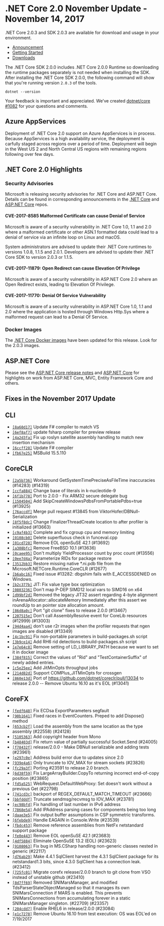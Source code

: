 # .NET Core 2.0 November Update - November 14, 2017

.NET Core 2.0.3 and SDK 2.0.3 are available for download and usage in your environment.

* [Announcement](https://blogs.msdn.microsoft.com/dotnet/2017/11/14/net-core-november-2017-update/)
* [Getting Started](https://www.microsoft.com/net/core/)
* [Downloads](https://github.com/dotnet/core/blob/master/release-notes/download-archives/2.0.3.md)

The .NET Core SDK 2.0.0 includes .NET Core 2.0.0 Runtime so downloading the runtime packages separately is not needed when installing the SDK. After installing the .NET Core SDK 2.0.0, the following command will show that you're running version `2.0.3` of the tools.

`dotnet --version`

Your feedback is important and appreciated. We've created [dotnet/core #1082](https://github.com/dotnet/core/issues/1082) for your questions and comments.

## Azure AppServices

Deployment of .NET Core 2.0 support on Azure AppServices is in process. Because AppServices is a high availability service, the deployment is carfully staged across regions over a period of time. Deployment will begin in the West US 2 and North Central US regions with remaining regions following over few days.

## .NET Core 2.0 Highlights

### Security Advisories

Microsoft is releasing security advisories for .NET Core and ASP.NET Core. Details can be found in corresponding announcements in the [.NET Core](https://github.com/dotnet/announcements/issues?q=is%3Aopen+is%3Aissue+label%3ASecurity) and [ASP.NET Core](https://github.com/aspnet/announcements/issues?q=is%3Aopen+is%3Aissue+label%3ASecurity) repos.

#### CVE-2017-8585 Malformed Certificate can cause Denial of Service

Microsoft is aware of a security vulnerability in .NET Core 1.0, 1.1 and 2.0 where a malformed certificate or other ASN.1 formatted data could lead to a denial of service via an infinite loop on Linux and macOS.

System administrators are advised to update their .NET Core runtimes to versions 1.0.8, 1.1.5 and 2.0.1. Developers are advised to update their .NET Core SDK to version 2.0.3 or 1.1.5.

#### CVE-2017-11879: Open Redirect can cause Elevation Of Privilege

Microsoft is aware of a security vulnerability in ASP.NET Core 2.0 where an Open Redirect exists, leading to Elevation Of Privilege.

#### CVE-2017-11770: Denial Of Service Vulnerability

Microsoft is aware of a security vulnerability in ASP.NET Core 1.0, 1.1 and 2.0 where the application is hosted through Windows Http.Sys where a malformed request can lead to a Denial Of Service.

### Docker Images

The [.NET Core Docker images](https://hub.docker.com/r/microsoft/dotnet/) have been updated for this release. Look for the 2.0.3 images.

## ASP.NET Core

Please see the [ASP.NET Core release notes](https://github.com/aspnet/Home/releases/tag/2.0.3) and [ASP.NET Core](https://blogs.msdn.microsoft.com/webdev/2017/08/14/announcing-asp-net-core-2-0/) for highlights on work from ASP.NET Core, MVC, Entity Framework Core and others.

## Fixes in the November 2017 Update

## CLI

* [`[8a60d17]`](https://github.com/dotnet/cli/commit/8a60d17) Update F# compiler to match VS
* [`[6ef8af7]`](https://github.com/dotnet/cli/commit/6ef8af7) update fsharp compiler for preview release
* [`[4a2d3fa]`](https://github.com/dotnet/cli/commit/4a2d3fa) Fix up roslyn satellite assembly handling to match new insertion mechanism
* [`[6ccff28]`](https://github.com/dotnet/cli/commit/6ccff28) Update F# compiler
* [`[fb67e25]`](https://github.com/dotnet/cli/commit/fb67e25) MSBuild 15.5.110

## CoreCLR

* [`[2a5b736]`](https://github.com/dotnet/coreclr/commit/2a5b736) Workaround GetSystemTimePreciseAsFileTime inaccuracies (#14283) (#14319)
* [`[ccfa884]`](https://github.com/dotnet/coreclr/commit/ccfa884) Change base of literals in k-nucleotide-9
* [`[6f1b778]`](https://github.com/dotnet/coreclr/commit/6f1b778) Port to 2.0.0 - Fix ARM32 secure delegate bug
* [`[1504504]`](https://github.com/dotnet/coreclr/commit/1504504) Add SkipCreateWindowsPdbsFromPortablePdbs=true (#13925)
* [`[76accdf]`](https://github.com/dotnet/coreclr/commit/76accdf) Merge pull request #13845 from ViktorHofer/DBNull-Serialization
* [`[8f5f8dc]`](https://github.com/dotnet/coreclr/commit/8f5f8dc) Change FinalizerThreadCreate location to after profiler is initialized (#13663)
* [`[c9af4b3]`](https://github.com/dotnet/coreclr/commit/c9af4b3) Complete and fix cgroup cpu and memory limiting
* [`[0108cb0]`](https://github.com/dotnet/coreclr/commit/0108cb0) Delete superfluous check in funceval.cpp
* [`[01cd728]`](https://github.com/dotnet/coreclr/commit/01cd728) Remove EOL openSuSE 42.1 (#13692)
* [`[a308bfc]`](https://github.com/dotnet/coreclr/commit/a308bfc) Remove FreeBSD 10.1 (#13636)
* [`[0caee95]`](https://github.com/dotnet/coreclr/commit/0caee95) Don't multiply YieldProcessor count by proc count (#13556)
* [`[0ee7d4a]`](https://github.com/dotnet/coreclr/commit/0ee7d4a) Parameterize RIDs for package restore
* [`[3512bb3]`](https://github.com/dotnet/coreclr/commit/3512bb3) Restore missing native *.ni.pdb file from the Microsoft.NETCore.Runtime.CoreCLR (#12677)
* [`[b6abc16]`](https://github.com/dotnet/coreclr/commit/b6abc16) Fixed issue #13282: dbgshim fails with E_ACCESSDENIED on Windows.
* [`[b2c377b]`](https://github.com/dotnet/coreclr/commit/b2c377b) JIT: Fix value type box optimization
* [`[0803236]`](https://github.com/dotnet/coreclr/commit/0803236) Don't map P-DEP SIMD12 local vars to SIMD16 on x64
* [`[d99bf2d]`](https://github.com/dotnet/coreclr/commit/d99bf2d) Removed the legacy JIT32 assert regarding 4-byte alignment inArenaAllocator::allocateMemory Immediately after this assert we roundUp to an pointer size allocation amount.
* [`[86d8a0c]`](https://github.com/dotnet/coreclr/commit/86d8a0c) Port "git clone" fixes to release 2.0.0 (#13467)
* [`[207515e]`](https://github.com/dotnet/coreclr/commit/207515e) Don't call AssemblyResolve event for CoreLib resources (#12999) (#13003)
* [`[94d4aa4]`](https://github.com/dotnet/coreclr/commit/94d4aa4) don't use r2r images when the profiler requests that ngen images are disabled (#13349)
* [`[4c1bc91]`](https://github.com/dotnet/coreclr/commit/4c1bc91) Fix non-portable parameters in build-packages.sh script
* [`[3b9ce14]`](https://github.com/dotnet/coreclr/commit/3b9ce14) Add RH6 rid detections to build-packages.sh script
* [`[e7e64c8]`](https://github.com/dotnet/coreclr/commit/e7e64c8) Remove setting of LD_LIBRARY_PATH because we want to set it in docker image
* [`[384f815]`](https://github.com/dotnet/coreclr/commit/384f815) Correct the values of "Rid" and "TestContainerSuffix" of newly added entries.
* [`[c5e25ee]`](https://github.com/dotnet/coreclr/commit/c5e25ee) Add JitMinOpts throughput jobs
* [`[214d82d]`](https://github.com/dotnet/coreclr/commit/214d82d) Support COMPlus_JITMinOpts for crossgen
* [`[860e13d]`](https://github.com/dotnet/coreclr/commit/860e13d) Port of https://github.com/dotnet/coreclr/pull/13034 to release 2.0.0 -- Remove Ubuntu 16.10 as it's EOL (#13041)

## CoreFX

* [`[fedf648]`](https://github.com/dotnet/corefx/commit/fedf648) Fix ECDsa ExportParameters segfault
* [`[90b1641]`](https://github.com/dotnet/corefx/commit/90b1641) Fixed races in EventCounters.  Preped to add Dispose() method
* [`[653cb2f]`](https://github.com/dotnet/corefx/commit/653cb2f) Load the assembly from the same location as the type assembly (#22558) (#24128)
* [`[5105363]`](https://github.com/dotnet/corefx/commit/5105363) Add copyright header from Mono
* [`[b48403d]`](https://github.com/dotnet/corefx/commit/b48403d) Fix return value of partially successful Socket.Send (#24005)
* [`[f78432f]`](https://github.com/dotnet/corefx/commit/f78432f) release/2.0.0 - Make DBNull serializable and adding tests (#23961)
* [`[e297c0e]`](https://github.com/dotnet/corefx/commit/e297c0e) Address build error due to updates since 2.0
* [`[939e4a6]`](https://github.com/dotnet/corefx/commit/939e4a6) Only truncate to IOV_MAX for stream sockets (#23826)
* [`[fc29a3f]`](https://github.com/dotnet/corefx/commit/fc29a3f) Porting #23591 to release 2.0 branch.
* [`[6d38f59]`](https://github.com/dotnet/corefx/commit/6d38f59) Fix LargeArrayBuilder.CopyTo returning incorrect end-of-copy position (#23865)
* [`[fd5a525]`](https://github.com/dotnet/corefx/commit/fd5a525) WebRequest.DefaultWebProxy: Set doesn't work without a previous Get (#22798)
* [`[741cd3c]`](https://github.com/dotnet/corefx/commit/741cd3c) backport of REGEX_DEFAULT_MATCH_TIMEOUT (#23666)
* [`[bbfdddf]`](https://github.com/dotnet/corefx/commit/bbfdddf) Truncate sendmsg/recvmsg to IOV_MAX (#23781)
* [`[ec98bfd]`](https://github.com/dotnet/corefx/commit/ec98bfd) Fix handling of last number in IPv6 address
* [`[7868e54]`](https://github.com/dotnet/corefx/commit/7868e54) Add IPAddress parsing cases for components being too long
* [`[daae3e5]`](https://github.com/dotnet/corefx/commit/daae3e5) Fix output buffer assumptions in CSP symmetric transforms.
* [`[6febde9]`](https://github.com/dotnet/corefx/commit/6febde9) Handle EAGAIN in Console.Write (#23539)
* [`[fbdc453]`](https://github.com/dotnet/corefx/commit/fbdc453) Remove reference assemblies from NetFx netstandard support package
* [`[fe0e443]`](https://github.com/dotnet/corefx/commit/fe0e443) Remove EOL openSuSE 42.1 (#23683)
* [`[4df5884]`](https://github.com/dotnet/corefx/commit/4df5884) Eliminate OpenSuSE 13.2 (EOL) (#23623)
* [`[9108063]`](https://github.com/dotnet/corefx/commit/9108063) Fix bug in MS.CSharp handling non-generic classes nested in generic (#22117)
* [`[d76ab29]`](https://github.com/dotnet/corefx/commit/d76ab29) Make 4.4.1 SqlClient harvest the 4.3.1 SqlClient package for its netstandard1.3 bits, since 4.3.0 SqlClient has a connection leak. (#23412)
* [`[725fc01]`](https://github.com/dotnet/corefx/commit/725fc01) Migrate corefx release/2.0.0 branch to git clone from VSO instead of unstable github (#23410)
* [`[8d7ff69]`](https://github.com/dotnet/corefx/commit/8d7ff69) Removed SNIMarsManager, and modified TdsParserStateObjectManaged so that it manages its own SNIMarsConnection if MARS is enabled. This prevents SNIMarsConnections from accumulating forever in a static SNIMarsManager singleton. (#22709) (#23357)
* [`[204cdd7]`](https://github.com/dotnet/corefx/commit/204cdd7) Enable RHEL6 in release/2.0.0 (#23084)
* [`[e1c7278]`](https://github.com/dotnet/corefx/commit/e1c7278) Remove Ubuntu 16.10 from test execution: OS was EOL'ed on 7/19/2017
